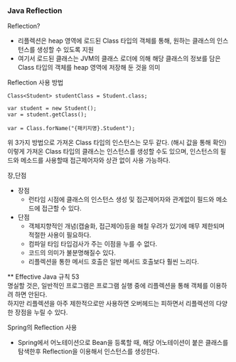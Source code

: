 ### Java Reflection

Reflection?
- 리플렉션은 heap 영역에 로드된 Class 타입의 객체를 통해, 원하는 클래스의 인스턴스를 생성할 수 있도록 지원
- 여기서 로드된 클래스는 JVM의 클래스 로더에 의해 해당 클래스의 정보를 담은 Class 타입의 객체를 heap 영역에 저장해 둔 것을 의미

Reflection 사용 방법
```agsl
Class<Student> studentClass = Student.class;

var student = new Student();
var = student.getClass();

var = Class.forName("{패키지명}.Student");
```

위 3가지 방법으로 가져온 Class 타입의 인스턴스는 모두 같다. (해시 값을 통해 확인)
이렇게 가져온 Class 타입의 클래스는 인스턴스를 생성할 수도 있으며, 인스턴스의 필드와 메소드를 사용할때 접근제어자와 상관 없이 사용 가능하다.

장,단점
- 장점
    - 런타임 시점에 클래스의 인스턴스 생성 및 접근제어자와 관계없이 필드와 메소드에 접근할 수 있다.
- 단점
    - 객체지향적인 개념(캡술화, 접근제어)등을 해칠 우려가 있기에 매무 제한되며 적절한 사용이 필요하다.
    - 컴파일 타임 타입검사가 주는 이점을 누를 수 없다.
    - 코드의 의미가 불분명해질수 있다.
    - 리플렉션을 통한 메서드 호출은 일반 메서드 호출보다 훨씬 느리다.

** Effective Java 규칙 53  
명실할 것은, 일반적인 프로그램은 프로그램 실행 중에 리플렉션을 통해 객체를 이용하려 하면 안된다.  
하지만 리플렉션을 아주 제한적으로만 사용하면 오버헤드는 피하면서 리플렉션의 다양한 장점을 누릴 수 있다.

Spring의 Reflection 사용
- Spring에서 어노테이션으로 Bean을 등록할 때, 해당 어노테이션이 붙은 클래스를 탐색한후 Reflection을 이용해서 인스턴스를 생성한다.